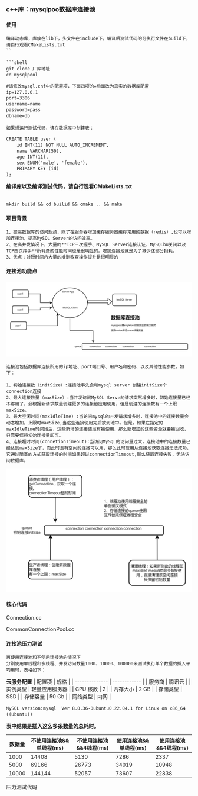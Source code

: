 ### c++库：mysqlpoo数据库连接池

#### 使用
```
编译动态库，库放在lib下，头文件在include下，编译后测试代码的可执行文件在build下，请自行观看CMakeLists.txt
``

```shell
git clone 厂库地址
cd mysqlpool
```
```
#请修改mysql.cnf中的配置项，下面四项的=后面改为真实的数据库配置
ip=127.0.0.1
port=3306
username=name
password=pass
dbname=db

如果想运行测试代码，请在数据库中创建表：
```
```shell
CREATE TABLE user (
    id INT(11) NOT NULL AUTO_INCREMENT,
    name VARCHAR(50),
    age INT(11),
    sex ENUM('male', 'female'),
    PRIMARY KEY (id)
);
```


**编译库以及编译测试代码，请自行观看CMakeLists.txt**
```shell

mkdir build && cd builid && cmake .. && make

```

#### 项目背景
```
1、提高数据库的访问瓶颈，除了在服务器增加缓存服务器缓存常用的数据（redis）,也可以增加连接池，提高MySQL Server的访问效率。
2、在高并发情况下，大量的**TCP三次握手、MySQL Server连接认证、MySQLbu关闭以及TCP四次挥手**所耗费的性能时间也是很明显的。增加连接池就是为了减少这部分损耗。
3、优点：对短时间内大量的增删改查操作提升是很明显的
```
#### 连接池功能点

![alt text](img/项目结构1.png)
```
连接池包括数据库连接所用的ip地址、port端口号、用户名和密码、以及其他性能参数，如下：

1、初始连接数（initSize）:连接池事先会和mysql server 创建initSize个connection连接
2、最大连接数量（maxSize）:当并发访问MySQL Serve的请求突然增多时，初始连接量已经不够用了，会根据新请求数量创建更多的连接给应用使用，但是创建的连接数有一个上限maxSize。
3、最大空闲时间(maxIdleTime) :当访问mysql的并发请求增多时，连接池中的连接数量会动态增加，上限时maxSize,当这些连接使用完后放到池中。但是，如果在指定的maxIdleTime时间段后，这些新增的连接还没有被使用，那么新增加的这些资源就要被回收，只需要保持初始连接量即可。
4、连接超时时间(connetionTimeout):当访问MySQL的访问量过大，连接池中的连接数量已经达到maxSize了，而此时没有空闲的连接可以用，那么此时应用从连接池获取连接无法成功，它通过阻塞的方式获取连接的时间如果超过connectionTimeout,那么获取连接失败，无法访问数据库。

```
![alt text](img/mysqlpool模型.png)
#### 核心代码
Connection.cc

CommonConnectionPool.cc

#### 连接池压力测试
```
再使用连接池和不使用连接池的情况下
分别使用单线程和多线程、并发访问数量1000、10000、100000来测试执行单个数据的插入平均用时，表格如下：

```
**云服务配置**
| 配置项         | 规格       |
| -------------- | ------------ |
| 服务商         | 腾讯云   |
| 实例类型       | 轻量应用服务器 |
| CPU 核数       | 2            |
| 内存大小       | 2 GB           |
| 存储类型       | SSD           |
| 存储容量       | 50 Gb          |
| 网络类型       | 内网           |


```
MySQL version:mysql  Ver 8.0.36-0ubuntu0.22.04.1 for Linux on x86_64 ((Ubuntu))
```

**表中结果是插入这么多条数量的总耗时。**

| 数据量   | 不使用连接池&&单线程(ms) | 不使用连接池&&4线程(ms) | 使用连接池&&单线程(ms) | 使用连接池&&4线程(ms) |
|----------|----------------------|-----------------------|-----------------------|----------------------|
| 1000     | 14408                | 5130                  | 7286                  | 2337                 |
| 5000     | 69166                | 26773                 | 34019                 | 10948                |
| 10000    | 144144               | 52057                 | 73607                 | 22838                |


压力测试代码
